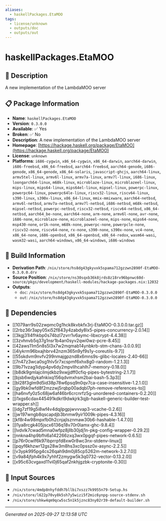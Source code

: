 ```yaml
---
aliases:
  - haskellPackages.EtaMOO
tags:
  - license/unknown
  - outputs/doc
  - outputs/out
---
```


# haskellPackages.EtaMOO

## 📝 Description

A new implementation of the LambdaMOO server

## 📋 Package Information

- **Name**: `haskellPackages.EtaMOO`
- **Version**: `0.3.0.0`
- **Available**: ✅ Yes
- **Broken**: ✅ No
- **Description**: A new implementation of the LambdaMOO server
- **Homepage**: [https://hackage.haskell.org/package/EtaMOO](https://hackage.haskell.org/package/EtaMOO)
- **License**: `unknown`
- **Platforms**: `i686-cygwin`, `x86_64-cygwin`, `x86_64-darwin`, `aarch64-darwin`, `i686-freebsd`, `x86_64-freebsd`, `aarch64-freebsd`, `aarch64-genode`, `i686-genode`, `x86_64-genode`, `x86_64-solaris`, `javascript-ghcjs`, `aarch64-linux`, `armv5tel-linux`, `armv6l-linux`, `armv7a-linux`, `armv7l-linux`, `i686-linux`, `loongarch64-linux`, `m68k-linux`, `microblaze-linux`, `microblazeel-linux`, `mips-linux`, `mips64-linux`, `mips64el-linux`, `mipsel-linux`, `powerpc-linux`, `powerpc64-linux`, `powerpc64le-linux`, `riscv32-linux`, `riscv64-linux`, `s390-linux`, `s390x-linux`, `x86_64-linux`, `mmix-mmixware`, `aarch64-netbsd`, `armv6l-netbsd`, `armv7a-netbsd`, `armv7l-netbsd`, `i686-netbsd`, `m68k-netbsd`, `mipsel-netbsd`, `powerpc-netbsd`, `riscv32-netbsd`, `riscv64-netbsd`, `x86_64-netbsd`, `aarch64_be-none`, `aarch64-none`, `arm-none`, `armv6l-none`, `avr-none`, `i686-none`, `microblaze-none`, `microblazeel-none`, `mips-none`, `mips64-none`, `msp430-none`, `or1k-none`, `m68k-none`, `powerpc-none`, `powerpcle-none`, `riscv32-none`, `riscv64-none`, `rx-none`, `s390-none`, `s390x-none`, `vc4-none`, `x86_64-none`, `i686-openbsd`, `x86_64-openbsd`, `x86_64-redox`, `wasm64-wasi`, `wasm32-wasi`, `aarch64-windows`, `x86_64-windows`, `i686-windows`

## 🔧 Build Information

- **Derivation Path**: `/nix/store/hs8dg43gkyvxk5spama712gzzwn2890f-EtaMOO-0.3.0.0.drv`
- **Source Position**: `/nix/store/ns30sqxb36k8jrds8z18rv96bpnwc60d-source/pkgs/development/haskell-modules/hackage-packages.nix:12032`
- **Outputs**:
  - `doc`:  `/nix/store/hs8dg43gkyvxk5spama712gzzwn2890f-EtaMOO-0.3.0.0`
  - `out`:  `/nix/store/hs8dg43gkyvxk5spama712gzzwn2890f-EtaMOO-0.3.0.0`

## 🔗 Dependencies

- [[1079arr9s02zwpmc0g1hck8kvbkfx3rj-EtaMOO-0.3.0.0.tar.gz]]
- [[2rbz36r3apy05xi52f843y4zabdy8lx5-pipes-concurrency-2.0.14]]
- [[3kgj31l4fhkbp0s74bzl7zvrr1v6aymc-libxcrypt-4.4.38]]
- [[3zvhnvb5q37g1nsr1b4an0syv2qwi0wz-pcre-8.45]]
- [[42aws11m5n8s5l3x7w2mqmab14ynbkrb-stm-chans-3.0.0.9]]
- [[4lykrm96bxajhbrv42nzm365n9yf9s1y-coreutils-9.7]]
- [[55skdvm9nvfv299nmajgpznd8x6mns9s-glibc-locales-2.40-66]]
- [[7n47z3wca0sg1hlv5r7xcspmf6xhx8g0-random-1.2.1.3]]
- [[9b71vzag1idyp4pv6dy2mpvllhcahlh7-memory-0.18.0]]
- [[b8dk9gmlajcilmjdkbz9xwjjdff0cfiq-pipes-bytestring-2.1.7]]
- [[bjsb6wdjykafnkixq156qdvmxhsm2bai-bash-5.3p3]]
- [[bl28f3glm9d5id38p78w6psq9n0qv7ca-case-insensitive-1.2.1.0]]
- [[gy9bk0wfd8f2mzzwj5rqbp00adqbl7ph-remove-references-to]]
- [[ha6nvfy0z5c68jw6af46br6crcnrfz5g-unordered-containers-0.2.20]]
- [[i1xgs6cdax445491kdkrl9dwkjrk3qjb-haskell-generic-builder-test-wrapper.sh]]
- [[idg7zf19g5i8wf4v4dqjlpgpjwvvvap3-vcache-0.2.6]]
- [[jw197wngb8qscapdjb3bnmw9yir1009k-pipes-4.3.16]]
- [[kf8r4w98mpxfb0h2cnjajlsznmaw30b6-hashable-1.4.7.0]]
- [[l1ya8rcgk405jscx6136q18v70r0lamx-ghc-9.8.4]]
- [[lvdvlk7cwad5mna0wfpz8jllb30jdj1n-pkg-config-wrapper-0.29.2]]
- [[nnkna4hp9bfhi6a142266zxq3wx0pgqf-pipes-network-0.6.5]]
- [[p76r0cwlf6k97ibprrpfd8xw0r8wc3nx-stdenv-linux]]
- [[pqyf6khzwr12gs28w3m8hs3xc0pssz0x-async-2.2.5]]
- [[v3ypk995pg4cs26qah9dm0j85cp5262m-network-3.2.7.0]]
- [[v9a84jfph4k9x7yhhf2zmygw5k3q0732-vector-0.13.2.0]]
- [[x95c63cvgaxd11vi0j65qaf2nkhjgzbk-cryptonite-0.30]]

## 📁 Input Sources

- `/nix/store/4mdp8nhyfddh7bllbi7xszz7k9955n79-Setup.hs`
- `/nix/store/l622p70vy8k5sh7y5wizi5f2mic6ynpg-source-stdenv.sh`
- `/nix/store/shkw4qm9qcw5sc5n1k5jznc83ny02r39-default-builder.sh`

---
*Generated on 2025-09-27 12:13:58 UTC*
